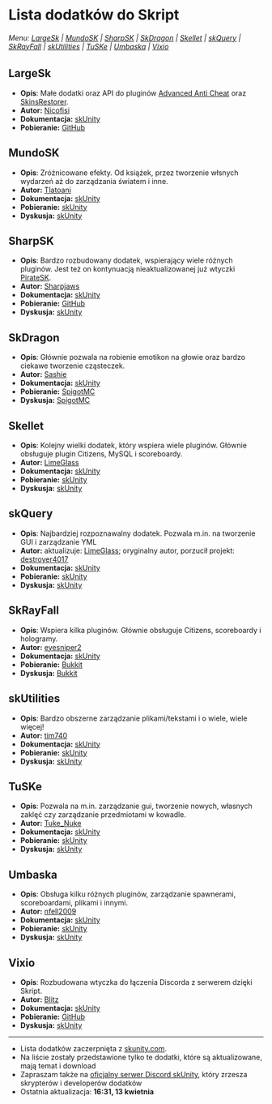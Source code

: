 # Lista dodatków do Skript
###### Menu: [LargeSk](https://github.com/xNorbig/Skript/blob/master/Addons.md/#largesk) | [MundoSK](https://github.com/xNorbig/Skript/blob/master/Addons.md/#mundosk) | [SharpSK](https://github.com/xNorbig/Skript/blob/master/Addons.md/#sharpsk) | [SkDragon](https://github.com/xNorbig/Skript/blob/master/Addons.md/#skdragon) | [Skellet](https://github.com/xNorbig/Skript/blob/master/Addons.md/#skellet) | [skQuery](https://github.com/xNorbig/Skript/blob/master/Addons.md/#skquery) | [SkRayFall](https://github.com/xNorbig/Skript/blob/master/Addons.md/#skrayfall) | [skUtilities](https://github.com/xNorbig/Skript/blob/master/Addons.md/#skutilities) | [TuSKe](https://github.com/xNorbig/Skript/blob/master/Addons.md/#tuske) | [Umbaska](https://github.com/xNorbig/Skript/blob/master/Addons.md/#umbaska) | [Vixio](https://github.com/xNorbig/Skript/blob/master/Addons.md/#vixio)

## LargeSk
* **Opis**: Małe dodatki oraz API do pluginów [Advanced Anti Cheat](https://www.spigotmc.org/resources/aac-advanced-anti-cheat-hack-kill-aura-blocker.6442/) oraz [SkinsRestorer](https://www.spigotmc.org/resources/skinsrestorer.2124/).
* **Autor:** [Nicofisi](https://forums.skunity.com/members/nicofisi.225/)
* **Dokumentacja:** [skUnity](https://skunity.com/LargeSk)
* **Pobieranie:** [GitHub](https://github.com/Nicofisi/LargeSk/releases)
## MundoSK
* **Opis**: Zróżnicowane efekty. Od książek, przez tworzenie włsnych wydarzeń aż do zarządzania światem i inne.
* **Autor:** [Tlatoani](https://forums.skunity.com/resources/authors/tlatoani.12/)
* **Dokumentacja:** [skUnity](https://skunity.com/MundoSK)
* **Pobieranie:** [skUnity](https://forums.skunity.com/resources/mundosk.69/history)
* **Dyskusja:** [skUnity](https://forums.skunity.com/resources/mundosk.69/)
## SharpSK
* **Opis**: Bardzo rozbudowany dodatek, wspierający wiele różnych pluginów. Jest też on kontynuacją nieaktualizowanej już wtyczki [PirateSK](https://skunity.com/PirateSK).
* **Autor:** [Sharpjaws](https://forums.skunity.com/resources/authors/sharpjaws.108/)
* **Dokumentacja:** [skUnity](https://skunity.com/SharpSK)
* **Pobieranie:** [GitHub](https://github.com/Sharpjaws/SharpSK/releases)
* **Dyskusja:** [skUnity](https://forums.skunity.com/resources/sharpsk.72/)
## SkDragon
* **Opis**: Głównie pozwala na robienie emotikon na głowie oraz bardzo ciekawe tworzenie cząsteczek.
* **Autor:** [Sashie](https://www.spigotmc.org/resources/authors/sashie.218984/)
* **Dokumentacja:** [skUnity](https://skunity.com/SkDragon)
* **Pobieranie:** [SpigotMC](https://www.spigotmc.org/resources/skript-addon-skdragon-v0-13-1-beta-free-emotes-particles-great-eula-perks.24173/history)
* **Dyskusja:** [SpigotMC](https://www.spigotmc.org/resources/skript-addon-skdragon-v0-13-1-beta-free-emotes-particles-great-eula-perks.24173/)
## Skellet
* **Opis**: Kolejny wielki dodatek, który wspiera wiele pluginów. Głównie obsługuje plugin Citizens, MySQL i scoreboardy.
* **Autor:** [LimeGlass](https://forums.skunity.com/resources/authors/limeglass.15/)
* **Dokumentacja:** [skUnity](https://skunity.com/Skellett)
* **Pobieranie:** [skUnity](https://forums.skunity.com/resources/skellett-the-addon-with-a-beast-name.24/history)
* **Dyskusja:** [skUnity](https://forums.skunity.com/resources/skellett-the-addon-with-a-beast-name.24/)
## skQuery
* **Opis**: Najbardziej rozpoznawalny dodatek. Pozwala m.in. na tworzenie GUI i zarządzanie YML
* **Autor:** aktualizuje: [LimeGlass](https://forums.skunity.com/resources/authors/limeglass.15/); oryginalny autor, porzucił projekt: [destroyer4017](https://dev.bukkit.org/members/destroyer4017) 
* **Dokumentacja:** [skUnity](https://skunity.com/SkQuery)
* **Pobieranie:** [skUnity](https://forums.skunity.com/resources/unofficial-skquery-fork-1-11-2.68/history)
* **Dyskusja:** [skUnity](https://forums.skunity.com/resources/unofficial-skquery-fork-1-11-2.68/)
## SkRayFall
* **Opis**: Wspiera kilka pluginów. Głównie obsługuje Citizens, scoreboardy i hologramy.
* **Autor:** [eyesniper2](https://dev.bukkit.org/members/eyesniper2)
* **Dokumentacja:** [skUnity](https://www.skunity.com/SkRayFall)
* **Pobieranie:** [Bukkit](https://dev.bukkit.org/projects/skrayfall/files)
* **Dyskusja:** [Bukkit](https://dev.bukkit.org/projects/skrayfall)
## skUtilities
* **Opis**: Bardzo obszerne zarządzanie plikami/tekstami i o wiele, wiele więcej!
* **Autor:** [tim740](https://forums.skunity.com/resources/authors/tim740.19/)
* **Dokumentacja:** [skUnity](https://www.skunity.com/SkStuff)
* **Pobieranie:** [skUnity](https://forums.skunity.com/resources/skutilities.26/history)
* **Dyskusja:** [skUnity](https://forums.skunity.com/resources/skutilities.26/)
## TuSKe
* **Opis**: Pozwala na m.in. zarządzanie gui, tworzenie nowych, własnych zaklęć czy zarządzanie przedmiotami w kowadle.
* **Autor:** [Tuke_Nuke](https://www.spigotmc.org/resources/authors/tuke_nuke.98407/)
* **Dokumentacja:** [skUnity](https://www.skunity.com/TuSKe)
* **Pobieranie:** [skUnity](https://www.spigotmc.org/resources/tuske.25136/history)
* **Dyskusja:** [skUnity](https://www.spigotmc.org/resources/tuske.25136/)
## Umbaska
* **Opis**: Obsługa kilku różnych pluginów, zarządzanie spawnerami, scoreboardami, plikami i innymi.
* **Autor:** [nfell2009](https://www.spigotmc.org/resources/authors/nfell2009.983/)
* **Dokumentacja:** [skUnity](https://www.skunity.com/Umbaska)
* **Pobieranie:** [skUnity](https://www.spigotmc.org/resources/addon-umbaska.7352/history)
* **Dyskusja:** [skUnity](https://www.spigotmc.org/resources/addon-umbaska.7352/)
## Vixio
* **Opis**: Rozbudowana wtyczka do łączenia Discorda z serwerem dzięki Skript.
* **Autor:** [Blitz](https://forums.skunity.com/resources/authors/blitz.9/)
* **Dokumentacja:** [skUnity](https://www.skunity.com/Vixio)
* **Pobieranie:** [GitHub](https://github.com/iBlitzkriegi/Vixio/releases)
* **Dyskusja:** [skUnity](https://forums.skunity.com/resources/vixio-1-0-8-the-best-discord-addon-on-the-market.19/)
---
* Lista dodatków zaczerpnięta z [skunity.com](https://skunity.com). 
* Na liście zostały przedstawione tylko te dodatki, które są aktualizowane, mają temat i download
* Zapraszam także na [oficjalny serwer Discord skUnity](https://discord.gg/q7UM6vJ), który zrzesza skrypterów i developerów dodatków
* Ostatnia aktualizacja: **16:31, 13 kwietnia**
